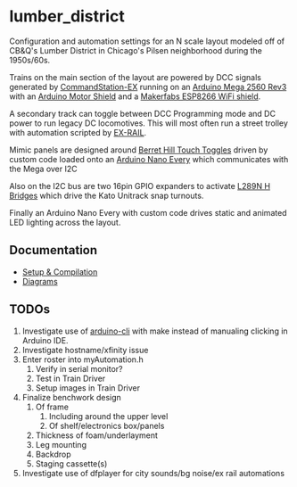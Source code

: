 # lumber_district

Configuration and automation settings for an N scale layout modeled off of
CB&Q's Lumber District in Chicago's Pilsen neighborhood during the 1950s/60s.

Trains on the main section of the layout are powered by DCC signals generated
by [CommandStation-EX](https://dcc-ex.com/ex-commandstation/index.html) running
on an [Arduino Mega 2560
Rev3](https://store-usa.arduino.cc/products/arduino-mega-2560-rev3) with an
[Arduino Motor
Shield](https://store-usa.arduino.cc/collections/shields/products/arduino-motor-shield-rev3)
and a [Makerfabs ESP8266 WiFi
shield](https://www.makerfabs.com/esp8266-wifi-shield.html). 

A secondary track can toggle between DCC Programming mode and DC power to run
legacy DC locomotives. This will most often run a street trolley with
automation scripted by [EX-RAIL](https://dcc-ex.com/ex-rail/index.html). 

Mimic panels are designed around [Berret Hill Touch
Toggles](https://www.berretthillshop.com/store/products/touch-controls/) driven
by custom code loaded onto an [Arduino Nano
Every](https://store-usa.arduino.cc/collections/boards/products/arduino-nano-every)
which communicates with the Mega over I2C

Also on the I2C bus are two 16pin GPIO expanders to activate [L289N H
Bridges](https://www.amazon.com/dp/B08RS3P1ZW) which drive the Kato Unitrack
snap turnouts.

Finally an Arduino Nano Every with custom code drives static and animated LED
lighting across the layout. 

## Documentation

* [Setup & Compilation](./setup.md)
* [Diagrams](./diagrams.md)

## TODOs

1. Investigate use of [arduino-cli](https://github.com/arduino/arduino-cli)
   with make instead of manualing clicking in Arduino IDE.
1. Investigate hostname/xfinity issue
1. Enter roster into myAutomation.h
    1. Verify in serial monitor?
    1. Test in Train Driver
    1. Setup images in Train Driver
1. Finalize benchwork design
    1. Of frame
        1. Including around the upper level
        1. Of shelf/electronics box/panels
    1. Thickness of foam/underlayment
    1. Leg mounting
    1. Backdrop
    1. Staging cassette(s)
1. Investigate use of dfplayer for city sounds/bg noise/ex rail automations
